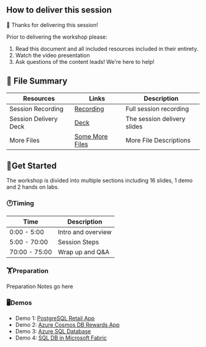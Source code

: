 ## How to deliver this session

🥇 Thanks for delivering this session!

Prior to delivering the workshop please:

1.  Read this document and all included resources included in their entirety.
2.  Watch the video presentation
3.  Ask questions of the content leads! We're here to help!


## 📁 File Summary

| Resources          | Links                            | Description |
|-------------------|----------------------------------|-------------------|
| Session Recording      |  [Recording](https://youtu.be/BxVkWKGd3PA)  | Full session recording |
| Session Delivery Deck     |  [Deck](https://aka.ms/) | The session delivery slides |
| More Files     |  [Some More Files](https://aka.ms/) | More File Descriptions |


## 🚀Get Started

The workshop is divided into multiple sections including 16 slides, 1 demo and 2 hands on labs.

### 🕐Timing

| Time        | Description
--------------|-------------
0:00 - 5:00   | Intro and overview
5:00 - 70:00  | Session Steps
70:00 - 75:00 | Wrap up and Q&A

### 🏋️Preparation
Preparation Notes go here

### 🖥️Demos

- Demo 1: [PostgreSQL Retail App](01-postgres-retail-app.md)
- Demo 2: [Azure Cosmos DB Rewards App](02-cosmosdb-rewards-chat.md)
- Demo 3: [Azure SQL Database](03-sql-accounts-receievable.md)
- Demo 4: [SQL DB in Microsoft Fabric](04-microsoft-fabric.md)
